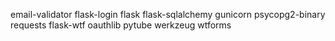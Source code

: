 

email-validator
flask-login
flask
flask-sqlalchemy
gunicorn
psycopg2-binary
requests
flask-wtf
oauthlib
pytube
werkzeug
wtforms
